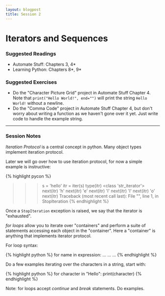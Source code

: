 ```yaml
---
layout: blogpost
title: Session 2
---
```


# Iterators and Sequences

### Suggested Readings

* Automate Stuff: Chapters 3, 4\*
* Learning Python: Chapters 8\*, 9\*

### Suggested Exercises

* Do the "Character Picture Grid" project in Automate Stuff Chapter 4.
  Note that `print("Hello World!", end="")` will print the string `Hello World!`
  without a newline.
* Do the "Comma Code" project in Automate Stuff Chapter 4, but don't worry about
  writing a function as we haven't gone over it yet.
  Just write code to handle the example string.

---

### Session Notes

*Iteration Protocol* is a central concept in python. Many object types
implement iteration protocol.

Later we will go over how to use iteration protocol, for now a simple
example is instructive:

{% highlight pycon %}
>>> s = 'hello'
>>> itr = iter(s)
>>> type(itr)
<class 'str_iterator'>
>>> next(itr)
'h'
>>> next(itr)
'e'
>>> next(itr)
'l'
>>> next(itr)
'l'
>>> next(itr)
'o'
>>> next(itr)
Traceback (most recent call last):
  File "<stdin>", line 1, in <module>
StopIteration
{% endhighlight %}

Once a `StopIteration` exception is raised, we say that the iterator is
"exhausted".

*for loops* allow you to iterate over "containers" and perform a suite of
statements accessing each object in the "container". Here a "container" is
anything that implements iterator protocol.

For loop syntax:

{% highlight python %}
for name in expression:
    ...
    ...
    ...
{% endhighlight %}

Do a few examples iterating over the characters in a string, start with:

{% highlight python %}
for character in "Hello":
    print(character)
{% endhighlight %}

Note: for loops accept *continue* and *break* statements. Do examples.
